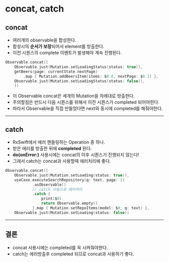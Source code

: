 # concat, catch

## concat
- 여러개의 observable을 합성한다.
- 합성시의 **순서가 보장**되어서 element를 방출한다.
- 이전 시퀀스의 complete 이벤트가 발생해야 계속 진행된다.

```swift
Observable.concat([
    Observable.just(Mutation.setLoadingStatus(status: true)),
    getBeers(page: currentState.nextPage)
        .map { Mutation.addBeersItem(items: $0.0, nextPage: $0.1) },
    Observable.just(Mutation.setLoadingStatus(status: false)),
    ])
```

- 이 Observable concat은 세개의 Mutation을 차례대로 방출한다.
- 주의할점은 반드시 다음 시퀀스를 위해서 이전 시퀀스가 completed 되어야한다.
- 따라서 Observable을 직접 만들었다면 next와 동시에 completed를 해줘야한다.

---

## catch
- RxSwift에서 에러 핸들링하는 Operation 중 하나.
- 받은 에러를 방출한 뒤에 **completed** 된다.
- **do(onError:)** 사용시에는 concat의 이후 시퀀스가 진행되지 않는다!
- 그래서 catch는 concat과 사용할때 에러처리에 좋다.

```swift
Observable.concat([
    Observable.just(Mutation.setLoading(status: true)),
    useCase.executeSearchRepository(q: text, page: 1)
            .asObservable()
            // catch 사용으로 에러처리
            .catch {
                print($0)
                return Observable.empty()
            }.map { Mutation.setRepoItems(model: $0, q: text) },
    Observable.just(Mutation.setLoading(status: false))
```

---
## 결론
- concat 사용시에는 completed를 꼭 시켜줘야한다.
- catch는 에러방출후 completed 되므로 concat과 사용하기 좋다.